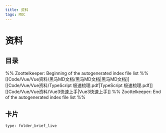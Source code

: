 ```yaml
---
title: 资料
tags: MOC
---
```

# 资料

## 目录



%% Zoottelkeeper: Beginning of the autogenerated index file list  %%
 [[Code/Vue/Vue资料/黑马MD文档/黑马MD文档|黑马MD文档]]
 [[Code/Vue/Vue资料/TypeScript 极速梳理.pdf|TypeScript 极速梳理.pdf]]
 [[Code/Vue/Vue资料/Vue3快速上手|Vue3快速上手]]
%% Zoottelkeeper: End of the autogenerated index file list  %%












## 卡片

```ccard
type: folder_brief_live
```



















